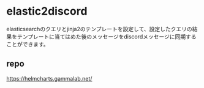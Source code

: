 # elastic2discord

elasticsearchのクエリとjinja2のテンプレートを設定して、設定したクエリの結果をテンプレートに当てはめた後のメッセージをdiscordメッセージに同期することができます。

## repo

https://helmcharts.gammalab.net/

